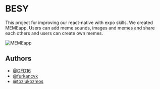 # BESY
This project for improving our react-native with expo skills. We created MEMEapp. Users can add meme sounds, images and memes and share each others and users can create own memes.

![MEMEapp](https://firebasestorage.googleapis.com/v0/b/my-first-project-5d32d.appspot.com/o/1690020129638?alt=media&token=4c88ece6-0ebe-4012-9d77-83e122dd59bd)


## Authors

- [@OFD16](https://github.com/OFD16)
- [@furkancvk](https://github.com/furkancvk)
- [@tozlukozmos](https://github.com/tozlukozmos)

